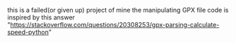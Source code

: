this is a failed(or given up) project of mine
the manipulating GPX file code is inspired by this answer "https://stackoverflow.com/questions/20308253/gpx-parsing-calculate-speed-python"